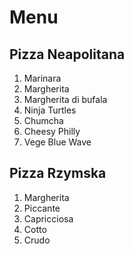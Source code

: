 # Menu

## Pizza Neapolitana
1. Marinara
2. Margherita
3. Margherita di bufala
4. Ninja Turtles
5. Chumcha
6. Cheesy Philly
7. Vege Blue Wave

## Pizza Rzymska
1. Margherita
2. Piccante
3. Capricciosa
4. Cotto
5. Crudo
